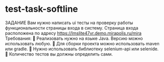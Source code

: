 # test-task-softline
ЗАДАНИЕ
Вам нужно написать ui тесты на проверку работы функциональности
страницы входа в систему. Страница входа расположена по адресу
https://lmslite47vr.demo.mirapolis.ru/mira
Требования:
 Реализовать нужно на языке Java. Версию можно использовать любую.
 Для сборки проекта можно использовать maven или gradle.
 Нужно использовать библиотеку selenium-api или selenide.
 Количество тестов вы должны определить сами.
